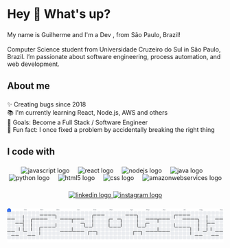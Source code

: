 <h1 align="left">Hey 👋 What's up?</h1>

###

<p align="left">My name is Guilherme and I'm a Dev , from São Paulo, Brazil!<br><br>Computer Science student from Universidade Cruzeiro do Sul in São Paulo, Brazil. I’m passionate about software engineering, process automation, and web development.</p>

###

<h2 align="left">About me</h2>

###

<p align="left">✨ Creating bugs since 2018<br>📚 I'm currently learning React, Node.js, AWS and others<br>🎯 Goals: Become a Full Stack / Software Engineer<br>🎲 Fun fact: I once fixed a problem by accidentally breaking the right thing</p>

###

<h2 align="left">I code with</h2>

###

<div align="center">
  <img src="https://cdn.jsdelivr.net/gh/devicons/devicon/icons/javascript/javascript-original.svg" height="40" alt="javascript logo"  />
  <img width="12" />
  <img src="https://cdn.jsdelivr.net/gh/devicons/devicon/icons/react/react-original.svg" height="40" alt="react logo"  />
  <img width="12" />
  <img src="https://cdn.jsdelivr.net/gh/devicons/devicon/icons/nodejs/nodejs-original.svg" height="40" alt="nodejs logo"  />
  <img width="12" />
  <img src="https://cdn.jsdelivr.net/gh/devicons/devicon/icons/java/java-original.svg" height="40" alt="java logo"  />
  <img width="12" />
  <img src="https://cdn.jsdelivr.net/gh/devicons/devicon/icons/python/python-original.svg" height="40" alt="python logo"  />
  <img width="12" />
  <img src="https://cdn.jsdelivr.net/gh/devicons/devicon/icons/html5/html5-original.svg" height="40" alt="html5 logo"  />
  <img width="12" />
  <img src="https://cdn.jsdelivr.net/gh/devicons/devicon/icons/css3/css3-original.svg" height="40" alt="css logo"  />
  <img width="12" />
  <img src="https://cdn.jsdelivr.net/gh/devicons/devicon/icons/amazonwebservices/amazonwebservices-line-wordmark.svg" height="40" alt="amazonwebservices logo"  />
</div>

###

<div align="center">
  <a href="https://br.linkedin.com/in/guilherme-lopes00" target="_blank">
    <img src="https://raw.githubusercontent.com/maurodesouza/profile-readme-generator/master/src/assets/icons/social/linkedin/default.svg" width="55" height="40" alt="linkedin logo"  />
  </a>
  <a href="instagram.com/theglopes" target="_blank">
    <img src="https://raw.githubusercontent.com/maurodesouza/profile-readme-generator/master/src/assets/icons/social/instagram/default.svg" width="55" height="40" alt="instagram logo"  />
  </a>
</div>

###

<picture>
  <source media="(prefers-color-scheme: dark)" srcset="https://raw.githubusercontent.com/theglopes/theglopes/output/pacman-contribution-graph-dark.svg">
  <source media="(prefers-color-scheme: light)" srcset="https://raw.githubusercontent.com/theglopes/theglopes/output/pacman-contribution-graph.svg">
  <img alt="pacman contribution graph" src="https://raw.githubusercontent.com/theglopes/theglopes/output/pacman-contribution-graph.svg">
</picture>

###
